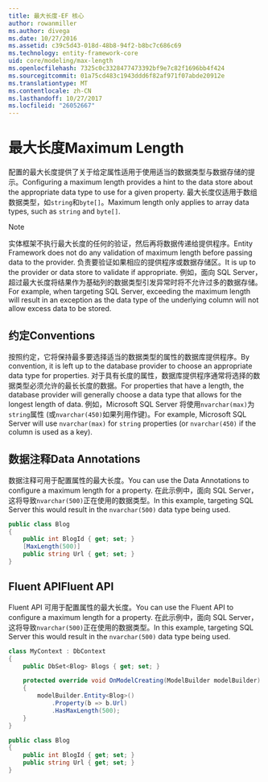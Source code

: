 ```yaml
---
title: 最大长度-EF 核心
author: rowanmiller
ms.author: divega
ms.date: 10/27/2016
ms.assetid: c39c5d43-018d-48b8-94f2-b8bc7c686c69
ms.technology: entity-framework-core
uid: core/modeling/max-length
ms.openlocfilehash: 7325c0c3328477473392bf9e7c82f1696bb4f424
ms.sourcegitcommit: 01a75cd483c1943ddd6f82af971f07abde20912e
ms.translationtype: MT
ms.contentlocale: zh-CN
ms.lasthandoff: 10/27/2017
ms.locfileid: "26052667"
---
```

# <a name="maximum-length"></a><span data-ttu-id="6c0f2-102">最大长度</span><span class="sxs-lookup"><span data-stu-id="6c0f2-102">Maximum Length</span></span>

<span data-ttu-id="6c0f2-103">配置的最大长度提供了关于给定属性适用于使用适当的数据类型与数据存储的提示。</span><span class="sxs-lookup"><span data-stu-id="6c0f2-103">Configuring a maximum length provides a hint to the data store about the appropriate data type to use for a given property.</span></span> <span data-ttu-id="6c0f2-104">最大长度仅适用于数组数据类型，如`string`和`byte[]`。</span><span class="sxs-lookup"><span data-stu-id="6c0f2-104">Maximum length only applies to array data types, such as `string` and `byte[]`.</span></span>

> [!NOTE]  
> <span data-ttu-id="6c0f2-105">实体框架不执行最大长度的任何的验证，然后再将数据传递给提供程序。</span><span class="sxs-lookup"><span data-stu-id="6c0f2-105">Entity Framework does not do any validation of maximum length before passing data to the provider.</span></span> <span data-ttu-id="6c0f2-106">负责要验证如果相应的提供程序或数据存储区。</span><span class="sxs-lookup"><span data-stu-id="6c0f2-106">It is up to the provider or data store to validate if appropriate.</span></span> <span data-ttu-id="6c0f2-107">例如，面向 SQL Server，超过最大长度将结果作为基础列的数据类型引发异常时将不允许过多的数据存储。</span><span class="sxs-lookup"><span data-stu-id="6c0f2-107">For example, when targeting SQL Server, exceeding the maximum length will result in an exception as the data type of the underlying column will not allow excess data to be stored.</span></span>

## <a name="conventions"></a><span data-ttu-id="6c0f2-108">约定</span><span class="sxs-lookup"><span data-stu-id="6c0f2-108">Conventions</span></span>

<span data-ttu-id="6c0f2-109">按照约定，它将保持最多要选择适当的数据类型的属性的数据库提供程序。</span><span class="sxs-lookup"><span data-stu-id="6c0f2-109">By convention, it is left up to the database provider to choose an appropriate data type for properties.</span></span> <span data-ttu-id="6c0f2-110">对于具有长度的属性，数据库提供程序通常将选择的数据类型必须允许的最长长度的数据。</span><span class="sxs-lookup"><span data-stu-id="6c0f2-110">For properties that have a length, the database provider will generally choose a data type that allows for the longest length of data.</span></span> <span data-ttu-id="6c0f2-111">例如，Microsoft SQL Server 将使用`nvarchar(max)`为`string`属性 (或`nvarchar(450)`如果列用作键)。</span><span class="sxs-lookup"><span data-stu-id="6c0f2-111">For example, Microsoft SQL Server will use `nvarchar(max)` for `string` properties (or `nvarchar(450)` if the column is used as a key).</span></span>

## <a name="data-annotations"></a><span data-ttu-id="6c0f2-112">数据注释</span><span class="sxs-lookup"><span data-stu-id="6c0f2-112">Data Annotations</span></span>

<span data-ttu-id="6c0f2-113">数据注释可用于配置属性的最大长度。</span><span class="sxs-lookup"><span data-stu-id="6c0f2-113">You can use the Data Annotations to configure a maximum length for a property.</span></span> <span data-ttu-id="6c0f2-114">在此示例中，面向 SQL Server，这将导致`nvarchar(500)`正在使用的数据类型。</span><span class="sxs-lookup"><span data-stu-id="6c0f2-114">In this example, targeting SQL Server this would result in the `nvarchar(500)` data type being used.</span></span>

<!-- [!code-csharp[Main](samples/core/Modeling/DataAnnotations/Samples/MaxLength.cs?highlight=4)] -->
``` csharp
public class Blog
{
    public int BlogId { get; set; }
    [MaxLength(500)]
    public string Url { get; set; }
}
```

## <a name="fluent-api"></a><span data-ttu-id="6c0f2-115">Fluent API</span><span class="sxs-lookup"><span data-stu-id="6c0f2-115">Fluent API</span></span>

<span data-ttu-id="6c0f2-116">Fluent API 可用于配置属性的最大长度。</span><span class="sxs-lookup"><span data-stu-id="6c0f2-116">You can use the Fluent API to configure a maximum length for a property.</span></span> <span data-ttu-id="6c0f2-117">在此示例中，面向 SQL Server，这将导致`nvarchar(500)`正在使用的数据类型。</span><span class="sxs-lookup"><span data-stu-id="6c0f2-117">In this example, targeting SQL Server this would result in the `nvarchar(500)` data type being used.</span></span>

<!-- [!code-csharp[Main](samples/core/Modeling/FluentAPI/Samples/MaxLength.cs?highlight=7,8,9)] -->
``` csharp
class MyContext : DbContext
{
    public DbSet<Blog> Blogs { get; set; }

    protected override void OnModelCreating(ModelBuilder modelBuilder)
    {
        modelBuilder.Entity<Blog>()
            .Property(b => b.Url)
            .HasMaxLength(500);
    }
}

public class Blog
{
    public int BlogId { get; set; }
    public string Url { get; set; }
}
```
